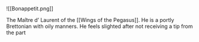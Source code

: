 ![[Bonappetit.png]]

The Maître d’ Laurent of the [[Wings of the Pegasus]]. He is a portly Brettonian with oily manners. He feels slighted after not receiving a tip from the part